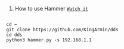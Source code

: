 1. How to use Hammer [`Watch it`](http://www.youtube.com/watch?v=HVbRUhX2EPo) 

```

cd ~
git clone https://github.com/KingArmin/dds
cd dds
python3 hammer.py -s 192.168.1.1

```
